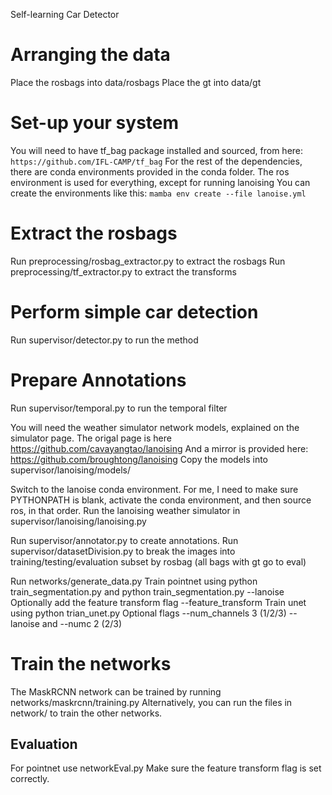 Self-learning Car Detector

# Arranging the data
Place the rosbags into data/rosbags
Place the gt into data/gt

# Set-up your system
You will need to have tf_bag package installed and sourced, from here: `https://github.com/IFL-CAMP/tf_bag`
For the rest of the dependencies, there are conda environments provided in the conda folder.
The ros environment is used for everything, except for running lanoising
You can create the environments like this: `mamba env create --file lanoise.yml`

# Extract the rosbags
Run preprocessing/rosbag_extractor.py to extract the rosbags
Run preprocessing/tf_extractor.py to extract the transforms

# Perform simple car detection
Run supervisor/detector.py to run the method

# Prepare Annotations
Run supervisor/temporal.py to run the temporal filter

You will need the weather simulator network models, explained on the simulator page.
The origal page is here https://github.com/cavayangtao/lanoising
And a mirror is provided here: https://github.com/broughtong/lanoising
Copy the models into supervisor/lanoising/models/

Switch to the lanoise conda environment.
For me, I need to make sure PYTHONPATH is blank, activate the conda environment, and then source ros, in that order.
Run the lanoising weather simulator in supervisor/lanoising/lanoising.py

Run supervisor/annotator.py to create annotations.
Run supervisor/datasetDivision.py to break the images into training/testing/evaluation subset by rosbag (all bags with gt go to eval)

Run networks/generate_data.py
Train pointnet using python train_segmentation.py and python train_segmentation.py --lanoise
Optionally add the feature transform flag --feature_transform
Train unet using python trian_unet.py
Optional flags --num_channels 3 (1/2/3) --lanoise and --numc 2 (2/3)

# Train the networks
The MaskRCNN network can be trained by running networks/maskrcnn/training.py
Alternatively, you can run the files in network/ to train the other networks.



## Evaluation 

For pointnet use networkEval.py
Make sure the feature transform flag is set correctly.

